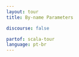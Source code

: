 ```yaml
---
layout: tour
title: By-name Parameters

discourse: false

partof: scala-tour
language: pt-br
---
```

